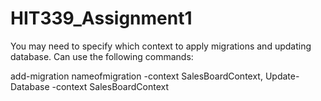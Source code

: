 # HIT339_Assignment1

You may need to specify which context to apply migrations and updating database.
Can use the following commands:

add-migration nameofmigration -context SalesBoardContext,
Update-Database -context SalesBoardContext
